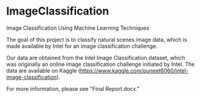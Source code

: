# ImageClassification
Image Classification Using Machine Learning Techniques

The goal of this project is to classify natural scenes image data, which is made available by Intel for an image classification challenge.

Our data are obtained from the Intel Image Classification dataset, which was originally an online image classification challenge initiated by Intel. The data are available on Kaggle (https://www.kaggle.com/puneet6060/intel-image-classification). 

For more information, please see "Final Report.docx."
